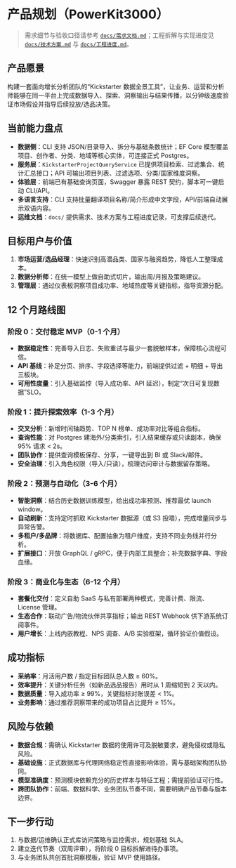# 产品规划（PowerKit3000）

> 需求细节与验收口径请参考 [`docs/需求文档.md`](需求文档.md)；工程拆解与实现进度见 [`docs/技术方案.md`](技术方案.md) 与 [`docs/工程进度.md`](工程进度.md)。

## 产品愿景
构建一套面向增长分析团队的“Kickstarter 数据全景工具”，让业务、运营和分析师能够在同一平台上完成数据导入、探索、洞察输出与结果传播，以分钟级速度验证市场假设并指导后续投放/选品决策。

## 当前能力盘点
- **数据侧**：CLI 支持 JSON/目录导入、拆分与基础条数统计；EF Core 模型覆盖项目、创作者、分类、地域等核心实体，可连接正式 Postgres。
- **服务层**：`KickstarterProjectQueryService` 已提供项目检索、过滤集合、统计汇总接口；API 可输出项目列表、过滤选项、分类/国家维度洞察。
- **体验层**：前端已有基础查询页面，Swagger 暴露 REST 契约，脚本可一键启动 CLI/API。
- **多语言支持**：CLI 支持批量翻译项目名称/简介形成中文字段，API/前端自动展示双语内容。
- **运维文档**：`docs/` 提供需求、技术方案与工程进度记录，可支撑后续迭代。

## 目标用户与价值
1. **市场运营/选品经理**：快速识别高潜品类、国家与融资趋势，降低人工整理成本。
2. **数据分析师**：在统一模型上做自助式切片，输出周/月报及策略建议。
3. **管理层**：通过仪表板洞察项目成功率、地域热度等关键指标，指导资源分配。

## 12 个月路线图

### 阶段 0：交付稳定 MVP（0-1 个月）
- **数据稳定性**：完善导入日志、失败重试与最少一套脱敏样本，保障核心流程可信。
- **API 基线**：补足分页、排序、字段选择等能力，前端提供过滤 + 明细 + 导出三板块。
- **可用性度量**：引入基础监控（导入成功率、API 延迟），制定“次日可复现数据”SLO。

### 阶段 1：提升探索效率（1-3 个月）
- **交叉分析**：新增时间轴趋势、TOP N 榜单、成功率对比等组合指标。
- **查询性能**：对 Postgres 建海外/分类索引，引入结果缓存或只读副本，确保 95% 请求 < 2s。
- **团队协作**：提供查询模板保存、分享，一键导出到 BI 或 Slack/邮件。
- **安全治理**：引入角色权限（导入/只读），梳理访问审计与数据留存策略。

### 阶段 2：预测与自动化（3-6 个月）
- **智能洞察**：结合历史数据训练模型，给出成功率预测、推荐最优 launch window。
- **自动刷新**：支持定时抓取 Kickstarter 数据源（或 S3 投喂），完成增量同步与异常告警。
- **多租户/多品牌**：将数据库、配置抽象为租户维度，支持不同业务线并行分析。
- **扩展接口**：开放 GraphQL / gRPC，便于内部工具整合；补充数据字典、字段血缘。

### 阶段 3：商业化与生态（6-12 个月）
- **套餐化交付**：定义自助 SaaS 与私有部署两种模式，完善计费、限流、License 管理。
- **生态合作**：联动广告/物流伙伴共享指标；输出 REST Webhook 供下游系统订阅事件。
- **用户增长**：上线内嵌教程、NPS 调查、A/B 实验框架，循环验证价值假设。

## 成功指标
- **采纳率**：月活用户数 / 指定目标团队总人数 ≥ 60%。
- **效率提升**：关键分析任务（如新品选品报告）用时从 1 周缩短到 2 天以内。
- **数据质量**：导入成功率 ≥ 99%，关键指标对账误差 < 1%。
- **业务影响**：通过推荐洞察带来的成功项目占比提升 ≥ 15%。

## 风险与依赖
- **数据合规**：需确认 Kickstarter 数据的使用许可及脱敏要求，避免侵权或隐私风险。
- **基础设施**：正式数据库与代理网络稳定性直接影响体验，需与基础架构团队协同。
- **模型准确度**：预测模块依赖充分的历史样本与特征工程；需提前验证可行性。
- **跨团队协作**：前端、数据科学、业务团队节奏不同，需要明确产品节奏与版本边界。

## 下一步行动
1. 与数据/运维确认正式库访问策略与监控需求，规划基础 SLA。
2. 建立迭代节奏（双周评审），将阶段 0 目标拆解进待办事项。
3. 与业务团队共创首批洞察模板，验证 MVP 使用路径。
